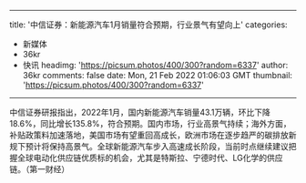 
---
title: '中信证券：新能源汽车1月销量符合预期，行业景气有望向上'
categories: 
 - 新媒体
 - 36kr
 - 快讯
headimg: 'https://picsum.photos/400/300?random=6337'
author: 36kr
comments: false
date: Mon, 21 Feb 2022 01:06:03 GMT
thumbnail: 'https://picsum.photos/400/300?random=6337'
---

<div>   
中信证券研报指出，2022年1月，国内新能源汽车销量43.1万辆，环比下降18.6%，同比增长135.8%，符合预期。国内市场，行业高景气持续；海外方面，补贴政策料加速落地，美国市场有望重回高成长，欧洲市场在逐步趋严的碳排放新规下预计将保持高景气。全球新能源汽车步入高速成长阶段，当前时点继续建议把握全球电动化供应链优质标的机会，尤其是特斯拉、宁德时代、LG化学的供应链。（第一财经）  
</div>
            